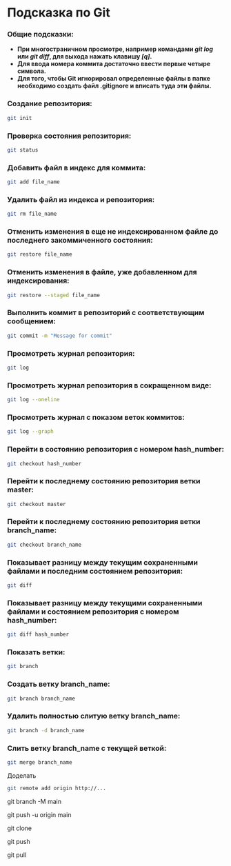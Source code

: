 # Подсказка по Git

### Общие подсказки:
* **При многостраничном просмотре, например командами *git log* или *git diff*, для выхода нажать клавишу *[q]*.**
* **Для ввода номера коммита достаточно ввести первые четыре символа.**
* **Для того, чтобы Git игнорировал определенные файлы в папке необходимо создать файл .gitignore и вписать туда эти файлы.**

### Создание репозитория:
```sh
git init
```
### Проверка состояния репозитория:
```sh
git status
```
### Добавить файл в индекс для коммита:
```sh
git add file_name
```
### Удалить файл из индекса и репозитория:
```sh
git rm file_name
```
### Отменить изменения в еще не индексированном файле до последнего закоммиченного состояния:
```sh
git restore file_name
```
### Отменить изменения в файле, уже добавленном для индексирования:
```sh
git restore --staged file_name
```
### Выполнить коммит в репозиторий с соответствующим сообщением:
```sh
git commit -m "Message for commit"
```
### Просмотреть журнал репозитория:
```sh
git log
```
### Просмотреть журнал репозитория в сокращенном виде:
```sh
git log --oneline
```
### Просмотреть журнал с показом веток коммитов:
```sh
git log --graph
```
### Перейти в состоянию репозитория с номером hash_number:
```sh
git checkout hash_number
```
### Перейти к последнему состоянию репозитория ветки master:
```sh
git checkout master
```
### Перейти к последнему состоянию репозитория ветки branch_name:
```sh
git checkout branch_name
```
### Показывает разницу между текущим сохраненными файлами и последним состоянием репозитория: 
```sh
git diff
```
### Показывает разницу между текущими сохраненными файлами и состоянием репозитория с номером hash_number:
```sh
git diff hash_number
```
### Показать ветки:
```sh
git branch
```
### Создать ветку branch_name:
```sh
git branch branch_name
```
### Удалить полностью слитую ветку branch_name:
```sh
git branch -d branch_name
```
### Слить ветку branch_name с текущей веткой:
```sh
git merge branch_name
```
Доделать

```sh
git remote add origin http://...
```

git branch -M main

git push -u origin main

git clone

git push

git pull